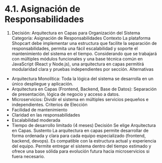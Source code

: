 # 4.1. Asignación de Responsabilidades

1.	Decisión: Arquitectura en Capas para Organización del Sistema
Categoría: Asignación de Responsabilidades
Contexto
La plataforma Shopcart debe implementar una estructura que facilite la separación de responsabilidades, permita una fácil escalabilidad y soporte el mantenimiento del sistema en el tiempo. Considerando que se trabajará con múltiples módulos funcionales y una base técnica común en JavaScript (React y Node.js), una arquitectura en capas permitirá modularidad clara y pruebas independientes por sección.
Alternativas
- Arquitectura Monolítica: Toda la lógica del sistema se desarrolla en un único despliegue y aplicación.
- Arquitectura en Capas (Frontend, Backend, Base de Datos): Separación de presentación, lógica de negocio y acceso a datos.
- Microservicios: Dividir el sistema en múltiples servicios pequeños e independientes.
Criterios de Elección
- Facilidad de mantenimiento
- Claridad en las responsabilidades
- Escalabilidad moderada
- Tiempo de desarrollo limitado (4 meses)
Decisión
Se elige Arquitectura en Capas.
Sustento
La arquitectura en capas permite desarrollar de forma ordenada y clara para cada equipo especializado (frontend, backend, devops). Es compatible con la estructura actual y experiencia del equipo. Permite entregar el sistema dentro del tiempo estimado y ofrece una base sólida para evolución futura hacia microservicios si fuera necesario.

